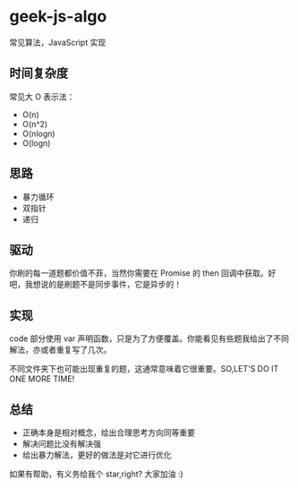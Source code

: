 # geek-js-algo

常见算法，JavaScript 实现

## 时间复杂度

常见大 O 表示法：

- O(n)
- O(n^2)
- O(nlogn)
- O(logn)

## 思路

- 暴力循环
- 双指针
- 递归

## 驱动

你刷的每一道题都价值不菲，当然你需要在 Promise 的 then 回调中获取。好吧，我想说的是刷题不是同步事件，它是异步的！

## 实现

code 部分使用 var 声明函数，只是为了方便覆盖。你能看见有些题我给出了不同解法，亦或者重复写了几次。

不同文件夹下也可能出现重复的题，这通常意味着它很重要。SO,LET'S DO IT ONE MORE TIME!

## 总结

- 正确本身是相对概念，给出合理思考方向同等重要
- 解决问题比没有解决强
- 给出暴力解法，更好的做法是对它进行优化

如果有帮助，有义务给我个 star,right? 大家加油 :)
